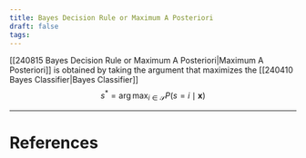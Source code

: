 ```yaml
---
title: Bayes Decision Rule or Maximum A Posteriori
draft: false
tags:
---
```

[[240815 Bayes Decision Rule or Maximum A Posteriori|Maximum A Posteriori]] is obtained by taking the argument that maximizes the [[240410 Bayes Classifier|Bayes Classifier]] 
$$
s^*=\arg \max _{i \in \mathcal{S}} P(s=i \mid \mathbf{x})
$$





---
# References
